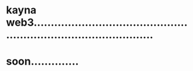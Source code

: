 # kayna web3........................................................................................
# soon..............
